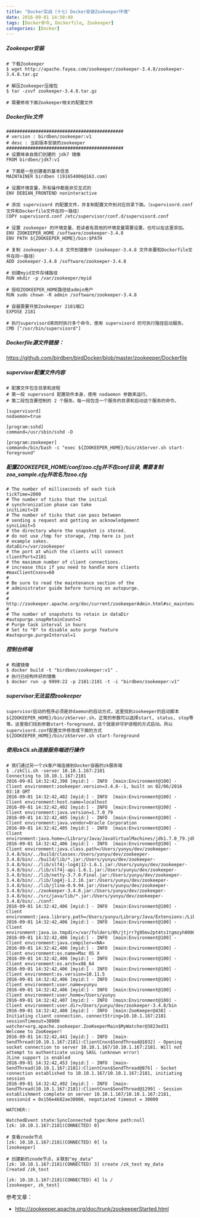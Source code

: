 ```yaml
---
title: "Docker实战（十七）Docker安装Zookeeper环境"
date: 2016-09-01 14:50:49
tags: [Docker命令, Dockerfile, Zookeeper]
categories: [Docker]
---
```


##### Zookeeper安装

```
# 下载Zookeeper
$ wget http://apache.fayea.com/zookeeper/zookeeper-3.4.8/zookeeper-3.4.8.tar.gz

# 解压Zookeeper压缩包
$ tar -zxvf zookeeper-3.4.8.tar.gz

# 需要修改下面Zookeeper相关的配置文件
```

##### Dockerfile文件
```
############################################
# version : birdben/zookeeper:v1
# desc : 当前版本安装的zookeeper
############################################
# 设置继承自我们创建的 jdk7 镜像
FROM birdben/jdk7:v1

# 下面是一些创建者的基本信息
MAINTAINER birdben (191654006@163.com)

# 设置环境变量，所有操作都是非交互式的
ENV DEBIAN_FRONTEND noninteractive

# 添加 supervisord 的配置文件，并复制配置文件到对应目录下面。（supervisord.conf文件和Dockerfile文件在同一路径）
COPY supervisord.conf /etc/supervisor/conf.d/supervisord.conf

# 设置 zookeeper 的环境变量，若读者有其他的环境变量需要设置，也可以在这里添加。
ENV ZOOKEEPER_HOME /software/zookeeper-3.4.8
ENV PATH ${ZOOKEEPER_HOME}/bin:$PATH

# 复制 zookeeper-3.4.8 文件到镜像中（zookeeper-3.4.8 文件夹要和Dockerfile文件在同一路径）
ADD zookeeper-3.4.8 /software/zookeeper-3.4.8

# 创建myid文件存储路径
RUN mkdir -p /var/zookeeper/myid

# 授权ZOOKEEPER_HOME路径给admin用户
RUN sudo chown -R admin /software/zookeeper-3.4.8

# 容器需要开放Zookeeper 2181端口
EXPOSE 2181

# 执行supervisord来同时执行多个命令，使用 supervisord 的可执行路径启动服务。
CMD ["/usr/bin/supervisord"]
```

##### Dockerfile源文件链接：

https://github.com/birdben/birdDocker/blob/master/zookeeper/Dockerfile

##### supervisor配置文件内容

```
# 配置文件包含目录和进程
# 第一段 supervsord 配置软件本身，使用 nodaemon 参数来运行。
# 第二段包含要控制的 2 个服务。每一段包含一个服务的目录和启动这个服务的命令。

[supervisord]
nodaemon=true

[program:sshd]
command=/usr/sbin/sshd -D

[program:zookeeper]
command=/bin/bash -c "exec ${ZOOKEEPER_HOME}/bin/zkServer.sh start-foreground"
```

##### 配置ZOOKEEPER_HOME/conf/zoo.cfg并不在conf目录, 需要复制zoo_sample.cfg并改名为zoo.cfg

```
# The number of milliseconds of each ticktickTime=2000# The number of ticks that the initial # synchronization phase can takeinitLimit=10# The number of ticks that can pass between # sending a request and getting an acknowledgementsyncLimit=5# the directory where the snapshot is stored.# do not use /tmp for storage, /tmp here is just # example sakes.dataDir=/var/zookeeper# the port at which the clients will connectclientPort=2181# the maximum number of client connections.# increase this if you need to handle more clients#maxClientCnxns=60## Be sure to read the maintenance section of the # administrator guide before turning on autopurge.## http://zookeeper.apache.org/doc/current/zookeeperAdmin.html#sc_maintenance## The number of snapshots to retain in dataDir#autopurge.snapRetainCount=3# Purge task interval in hours# Set to "0" to disable auto purge feature#autopurge.purgeInterval=1
```


##### 控制台终端

```
# 构建镜像
$ docker build -t "birdben/zookeeper:v1" .
# 执行已经构件好的镜像
$ docker run -p 9999:22 -p 2181:2181 -t -i "birdben/zookeeper:v1"
```

##### supervisor无法监控zookeeper

```
supervisor启动的程序必须是非daemon的启动方式，这里找到zookeeper的启动脚本${ZOOKEEPER_HOME}/bin/zkServer.sh，正常的参数可以选择start, status, stop等等。这里我们找到参数start-foreground，这个就是非守护进程的方式启动。所以supervisord.conf配置文件修改成下面的方式
${ZOOKEEPER_HOME}/bin/zkServer.sh start-foreground
```

##### 使用zkCli.sh连接服务端进行操作

```
# 我们通过另一个zk客户端连接到Docker容器的zk服务端
$ ./zkCli.sh -server 10.10.1.167:2181
Connecting to 10.10.1.167:2181
2016-09-01 14:32:42,398 [myid:] - INFO  [main:Environment@100] - Client environment:zookeeper.version=3.4.8--1, built on 02/06/2016 03:18 GMT
2016-09-01 14:32:42,402 [myid:] - INFO  [main:Environment@100] - Client environment:host.name=localhost
2016-09-01 14:32:42,402 [myid:] - INFO  [main:Environment@100] - Client environment:java.version=1.7.0_79
2016-09-01 14:32:42,405 [myid:] - INFO  [main:Environment@100] - Client environment:java.vendor=Oracle Corporation
2016-09-01 14:32:42,405 [myid:] - INFO  [main:Environment@100] - Client environment:java.home=/Library/Java/JavaVirtualMachines/jdk1.7.0_79.jdk/Contents/Home/jre
2016-09-01 14:32:42,406 [myid:] - INFO  [main:Environment@100] - Client environment:java.class.path=/Users/yunyu/dev/zookeeper-3.4.8/bin/../build/classes:/Users/yunyu/dev/zookeeper-3.4.8/bin/../build/lib/*.jar:/Users/yunyu/dev/zookeeper-3.4.8/bin/../lib/slf4j-log4j12-1.6.1.jar:/Users/yunyu/dev/zookeeper-3.4.8/bin/../lib/slf4j-api-1.6.1.jar:/Users/yunyu/dev/zookeeper-3.4.8/bin/../lib/netty-3.7.0.Final.jar:/Users/yunyu/dev/zookeeper-3.4.8/bin/../lib/log4j-1.2.16.jar:/Users/yunyu/dev/zookeeper-3.4.8/bin/../lib/jline-0.9.94.jar:/Users/yunyu/dev/zookeeper-3.4.8/bin/../zookeeper-3.4.8.jar:/Users/yunyu/dev/zookeeper-3.4.8/bin/../src/java/lib/*.jar:/Users/yunyu/dev/zookeeper-3.4.8/bin/../conf:
2016-09-01 14:32:42,406 [myid:] - INFO  [main:Environment@100] - Client environment:java.library.path=/Users/yunyu/Library/Java/Extensions:/Library/Java/Extensions:/Network/Library/Java/Extensions:/System/Library/Java/Extensions:/usr/lib/java:.
2016-09-01 14:32:42,406 [myid:] - INFO  [main:Environment@100] - Client environment:java.io.tmpdir=/var/folders/0h/jtjrr7g95mv2pt4ts1tgmzyh0000gn/T/
2016-09-01 14:32:42,406 [myid:] - INFO  [main:Environment@100] - Client environment:java.compiler=<NA>
2016-09-01 14:32:42,406 [myid:] - INFO  [main:Environment@100] - Client environment:os.name=Mac OS X
2016-09-01 14:32:42,406 [myid:] - INFO  [main:Environment@100] - Client environment:os.arch=x86_64
2016-09-01 14:32:42,406 [myid:] - INFO  [main:Environment@100] - Client environment:os.version=10.11.5
2016-09-01 14:32:42,406 [myid:] - INFO  [main:Environment@100] - Client environment:user.name=yunyu
2016-09-01 14:32:42,406 [myid:] - INFO  [main:Environment@100] - Client environment:user.home=/Users/yunyu
2016-09-01 14:32:42,407 [myid:] - INFO  [main:Environment@100] - Client environment:user.dir=/Users/yunyu/dev/zookeeper-3.4.8/bin
2016-09-01 14:32:42,408 [myid:] - INFO  [main:ZooKeeper@438] - Initiating client connection, connectString=10.10.1.167:2181 sessionTimeout=30000 watcher=org.apache.zookeeper.ZooKeeperMain$MyWatcher@3823ed31
Welcome to ZooKeeper!
2016-09-01 14:32:42,441 [myid:] - INFO  [main-SendThread(10.10.1.167:2181):ClientCnxn$SendThread@1032] - Opening socket connection to server 10.10.1.167/10.10.1.167:2181. Will not attempt to authenticate using SASL (unknown error)
JLine support is enabled
2016-09-01 14:32:42,453 [myid:] - INFO  [main-SendThread(10.10.1.167:2181):ClientCnxn$SendThread@876] - Socket connection established to 10.10.1.167/10.10.1.167:2181, initiating session
2016-09-01 14:32:42,492 [myid:] - INFO  [main-SendThread(10.10.1.167:2181):ClientCnxn$SendThread@1299] - Session establishment complete on server 10.10.1.167/10.10.1.167:2181, sessionid = 0x156e4682ae30000, negotiated timeout = 30000

WATCHER::

WatchedEvent state:SyncConnected type:None path:null
[zk: 10.10.1.167:2181(CONNECTED) 0]

# 查看znode节点[zk: 10.10.1.167:2181(CONNECTED) 0] ls
[zookeeper]

# 创建新的znode节点，关联到"my_data"
[zk: 10.10.1.167:2181(CONNECTED) 3] create /zk_test my_dataCreated /zk_test[zk: 10.10.1.167:2181(CONNECTED) 4] ls /
[zookeeper, zk_test]
```


参考文章：

- http://zookeeper.apache.org/doc/trunk/zookeeperStarted.html
